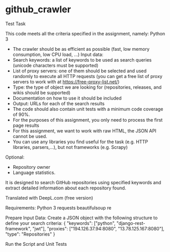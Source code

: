 # github_crawler
Test Task

This code meets all the criteria specified in the assignment, namely:
Python 3
- The crawler should be as efficient as possible (fast, low memory consumption, low CPU load, ...) Input data:
- Search keywords: a list of keywords to be used as search queries (unicode characters must be supported)
- List of proxy servers: one of them should be selected and used randomly to execute all HTTP requests (you can get a free list of proxy servers to work with at https://free-proxy-list.net/)
- Type: the type of object we are looking for (repositories, releases, and wikis should be supported)
- Documentation on how to use it should be included
- Output: URLs for each of the search results
- The code should also contain unit tests with a minimum code coverage of 90%.
- For the purposes of this assignment, you only need to process the first page results
- For this assignment, we want to work with raw HTML, the JSON API cannot be used.
- You can use any libraries you find useful for the task (e.g. HTTP libraries, parsers,...), but not frameworks (e.g. Scrapy)

Optional:
- Repository owner
- Language statistics.

It is designed to search GitHub repositories using specified keywords and extract detailed information about each repository found.

Translated with DeepL.com (free version)

Requirements:
Python 3
requests
beautifulsoup
re

Prepare Input Data:
Create a JSON object with the following structure to define your search criteria:
{
  "keywords": ["python", "django-rest-framework", "jwt"],
  "proxies": ["194.126.37.94:8080", "13.78.125.167:8080"],
  "type": "Repositories"
}

Run the Script and Unit Tests
